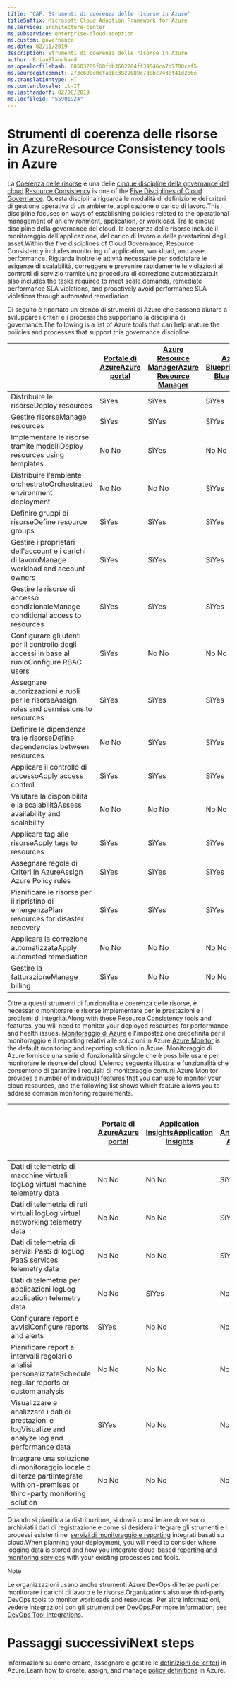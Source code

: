```yaml
---
title: 'CAF: Strumenti di coerenza delle risorse in Azure'
titleSuffix: Microsoft Cloud Adoption Framework for Azure
ms.service: architecture-center
ms.subservice: enterprise-cloud-adoption
ms.custom: governance
ms.date: 02/11/2019
description: Strumenti di coerenza delle risorse in Azure
author: BrianBlanchard
ms.openlocfilehash: 68503289f60fbb3682264ff39546ca7b7700cef5
ms.sourcegitcommit: 273e690c0cfabbc3822089c7d8bc743ef41d2b6e
ms.translationtype: HT
ms.contentlocale: it-IT
ms.lasthandoff: 02/08/2019
ms.locfileid: "55901924"
---
```

# <a name="resource-consistency-tools-in-azure"></a><span data-ttu-id="ef389-103">Strumenti di coerenza delle risorse in Azure</span><span class="sxs-lookup"><span data-stu-id="ef389-103">Resource Consistency tools in Azure</span></span>

<span data-ttu-id="ef389-104">La [Coerenza delle risorse](overview.md) è una delle [cinque discipline della governance del cloud](../governance-disciplines.md).</span><span class="sxs-lookup"><span data-stu-id="ef389-104">[Resource Consistency](overview.md) is one of the [Five Disciplines of Cloud Governance](../governance-disciplines.md).</span></span> <span data-ttu-id="ef389-105">Questa disciplina riguarda le modalità di definizione dei criteri di gestione operativa di un ambiente, applicazione o carico di lavoro.</span><span class="sxs-lookup"><span data-stu-id="ef389-105">This discipline focuses on ways of establishing policies related to the operational management of an environment, application, or workload.</span></span> <span data-ttu-id="ef389-106">Tra le cinque discipline della governance del cloud, la coerenza delle risorse include il monitoraggio dell'applicazione, del carico di lavoro e delle prestazioni degli asset.</span><span class="sxs-lookup"><span data-stu-id="ef389-106">Within the five disciplines of Cloud Governance, Resource Consistency includes monitoring of application, workload, and asset performance.</span></span> <span data-ttu-id="ef389-107">Riguarda inoltre le attività necessarie per soddisfare le esigenze di scalabilità, correggere e prevenire rapidamente le violazioni ai contratti di servizio tramite una procedura di correzione automatizzata.</span><span class="sxs-lookup"><span data-stu-id="ef389-107">It also includes the tasks required to meet scale demands, remediate performance SLA violations, and proactively avoid performance SLA violations through automated remediation.</span></span>

<span data-ttu-id="ef389-108">Di seguito è riportato un elenco di strumenti di Azure che possono aiutare a sviluppare i criteri e i processi che supportano la disciplina di governance.</span><span class="sxs-lookup"><span data-stu-id="ef389-108">The following is a list of Azure tools that can help mature the policies and processes that support this governance discipline.</span></span>

|    | [<span data-ttu-id="ef389-109">Portale di Azure</span><span class="sxs-lookup"><span data-stu-id="ef389-109">Azure portal</span></span>](https://azure.microsoft.com/features/azure-portal/)  | [<span data-ttu-id="ef389-110">Azure Resource Manager</span><span class="sxs-lookup"><span data-stu-id="ef389-110">Azure Resource Manager</span></span>](/azure/azure-resource-manager/resource-group-overview)  | [<span data-ttu-id="ef389-111">Azure Blueprint</span><span class="sxs-lookup"><span data-stu-id="ef389-111">Azure Blueprints</span></span>](/azure/governance/blueprints/overview) | [<span data-ttu-id="ef389-112">Automazione di Azure</span><span class="sxs-lookup"><span data-stu-id="ef389-112">Azure Automation</span></span>](/azure/automation/automation-intro) | [<span data-ttu-id="ef389-113">Azure AD</span><span class="sxs-lookup"><span data-stu-id="ef389-113">Azure AD</span></span>](/azure/active-directory/fundamentals/active-directory-whatis) |
|---------|---------|---------|---------|---------|---------|
| <span data-ttu-id="ef389-114">Distribuire le risorse</span><span class="sxs-lookup"><span data-stu-id="ef389-114">Deploy resources</span></span>                             | <span data-ttu-id="ef389-115">Sì</span><span class="sxs-lookup"><span data-stu-id="ef389-115">Yes</span></span> | <span data-ttu-id="ef389-116">Sì</span><span class="sxs-lookup"><span data-stu-id="ef389-116">Yes</span></span> | <span data-ttu-id="ef389-117">Sì</span><span class="sxs-lookup"><span data-stu-id="ef389-117">Yes</span></span> | <span data-ttu-id="ef389-118">Sì</span><span class="sxs-lookup"><span data-stu-id="ef389-118">Yes</span></span> | <span data-ttu-id="ef389-119">No </span><span class="sxs-lookup"><span data-stu-id="ef389-119">No</span></span>  |
| <span data-ttu-id="ef389-120">Gestire risorse</span><span class="sxs-lookup"><span data-stu-id="ef389-120">Manage resources</span></span>                             | <span data-ttu-id="ef389-121">Sì</span><span class="sxs-lookup"><span data-stu-id="ef389-121">Yes</span></span> | <span data-ttu-id="ef389-122">Sì</span><span class="sxs-lookup"><span data-stu-id="ef389-122">Yes</span></span> | <span data-ttu-id="ef389-123">Sì</span><span class="sxs-lookup"><span data-stu-id="ef389-123">Yes</span></span> | <span data-ttu-id="ef389-124">Sì</span><span class="sxs-lookup"><span data-stu-id="ef389-124">Yes</span></span> | <span data-ttu-id="ef389-125">No </span><span class="sxs-lookup"><span data-stu-id="ef389-125">No</span></span>  |
| <span data-ttu-id="ef389-126">Implementare le risorse tramite modelli</span><span class="sxs-lookup"><span data-stu-id="ef389-126">Deploy resources using templates</span></span>             | <span data-ttu-id="ef389-127">No </span><span class="sxs-lookup"><span data-stu-id="ef389-127">No</span></span>  | <span data-ttu-id="ef389-128">Sì</span><span class="sxs-lookup"><span data-stu-id="ef389-128">Yes</span></span> | <span data-ttu-id="ef389-129">No </span><span class="sxs-lookup"><span data-stu-id="ef389-129">No</span></span>  | <span data-ttu-id="ef389-130">Sì</span><span class="sxs-lookup"><span data-stu-id="ef389-130">Yes</span></span> | <span data-ttu-id="ef389-131">No </span><span class="sxs-lookup"><span data-stu-id="ef389-131">No</span></span>  |
| <span data-ttu-id="ef389-132">Distribuire l'ambiente orchestrato</span><span class="sxs-lookup"><span data-stu-id="ef389-132">Orchestrated environment deployment</span></span>          | <span data-ttu-id="ef389-133">No </span><span class="sxs-lookup"><span data-stu-id="ef389-133">No</span></span>  | <span data-ttu-id="ef389-134">No </span><span class="sxs-lookup"><span data-stu-id="ef389-134">No</span></span>  | <span data-ttu-id="ef389-135">Sì</span><span class="sxs-lookup"><span data-stu-id="ef389-135">Yes</span></span> | <span data-ttu-id="ef389-136">No </span><span class="sxs-lookup"><span data-stu-id="ef389-136">No</span></span>  | <span data-ttu-id="ef389-137">No </span><span class="sxs-lookup"><span data-stu-id="ef389-137">No</span></span>  |
| <span data-ttu-id="ef389-138">Definire gruppi di risorse</span><span class="sxs-lookup"><span data-stu-id="ef389-138">Define resource groups</span></span>                       | <span data-ttu-id="ef389-139">Sì</span><span class="sxs-lookup"><span data-stu-id="ef389-139">Yes</span></span> | <span data-ttu-id="ef389-140">Sì</span><span class="sxs-lookup"><span data-stu-id="ef389-140">Yes</span></span> | <span data-ttu-id="ef389-141">Sì</span><span class="sxs-lookup"><span data-stu-id="ef389-141">Yes</span></span> | <span data-ttu-id="ef389-142">No </span><span class="sxs-lookup"><span data-stu-id="ef389-142">No</span></span>  | <span data-ttu-id="ef389-143">No </span><span class="sxs-lookup"><span data-stu-id="ef389-143">No</span></span>  |
| <span data-ttu-id="ef389-144">Gestire i proprietari dell'account e i carichi di lavoro</span><span class="sxs-lookup"><span data-stu-id="ef389-144">Manage workload and account owners</span></span>           | <span data-ttu-id="ef389-145">Sì</span><span class="sxs-lookup"><span data-stu-id="ef389-145">Yes</span></span> | <span data-ttu-id="ef389-146">Sì</span><span class="sxs-lookup"><span data-stu-id="ef389-146">Yes</span></span> | <span data-ttu-id="ef389-147">Sì</span><span class="sxs-lookup"><span data-stu-id="ef389-147">Yes</span></span> | <span data-ttu-id="ef389-148">No </span><span class="sxs-lookup"><span data-stu-id="ef389-148">No</span></span>  | <span data-ttu-id="ef389-149">No </span><span class="sxs-lookup"><span data-stu-id="ef389-149">No</span></span>  |
| <span data-ttu-id="ef389-150">Gestire le risorse di accesso condizionale</span><span class="sxs-lookup"><span data-stu-id="ef389-150">Manage conditional access to resources</span></span>       | <span data-ttu-id="ef389-151">Sì</span><span class="sxs-lookup"><span data-stu-id="ef389-151">Yes</span></span> | <span data-ttu-id="ef389-152">Sì</span><span class="sxs-lookup"><span data-stu-id="ef389-152">Yes</span></span> | <span data-ttu-id="ef389-153">Sì</span><span class="sxs-lookup"><span data-stu-id="ef389-153">Yes</span></span> | <span data-ttu-id="ef389-154">No </span><span class="sxs-lookup"><span data-stu-id="ef389-154">No</span></span>  | <span data-ttu-id="ef389-155">No </span><span class="sxs-lookup"><span data-stu-id="ef389-155">No</span></span>  |
| <span data-ttu-id="ef389-156">Configurare gli utenti per il controllo degli accessi in base al ruolo</span><span class="sxs-lookup"><span data-stu-id="ef389-156">Configure RBAC users</span></span>                         | <span data-ttu-id="ef389-157">Sì</span><span class="sxs-lookup"><span data-stu-id="ef389-157">Yes</span></span> | <span data-ttu-id="ef389-158">No </span><span class="sxs-lookup"><span data-stu-id="ef389-158">No</span></span>  | <span data-ttu-id="ef389-159">No </span><span class="sxs-lookup"><span data-stu-id="ef389-159">No</span></span>  | <span data-ttu-id="ef389-160">No </span><span class="sxs-lookup"><span data-stu-id="ef389-160">No</span></span>  | <span data-ttu-id="ef389-161">Sì</span><span class="sxs-lookup"><span data-stu-id="ef389-161">Yes</span></span> |
| <span data-ttu-id="ef389-162">Assegnare autorizzazioni e ruoli per le risorse</span><span class="sxs-lookup"><span data-stu-id="ef389-162">Assign roles and permissions to resources</span></span> | <span data-ttu-id="ef389-163">Sì</span><span class="sxs-lookup"><span data-stu-id="ef389-163">Yes</span></span> | <span data-ttu-id="ef389-164">Sì</span><span class="sxs-lookup"><span data-stu-id="ef389-164">Yes</span></span> | <span data-ttu-id="ef389-165">Sì</span><span class="sxs-lookup"><span data-stu-id="ef389-165">Yes</span></span> | <span data-ttu-id="ef389-166">No </span><span class="sxs-lookup"><span data-stu-id="ef389-166">No</span></span>  | <span data-ttu-id="ef389-167">Sì</span><span class="sxs-lookup"><span data-stu-id="ef389-167">Yes</span></span> |
| <span data-ttu-id="ef389-168">Definire le dipendenze tra le risorse</span><span class="sxs-lookup"><span data-stu-id="ef389-168">Define dependencies between resources</span></span>        | <span data-ttu-id="ef389-169">No </span><span class="sxs-lookup"><span data-stu-id="ef389-169">No</span></span>  | <span data-ttu-id="ef389-170">Sì</span><span class="sxs-lookup"><span data-stu-id="ef389-170">Yes</span></span> | <span data-ttu-id="ef389-171">Sì</span><span class="sxs-lookup"><span data-stu-id="ef389-171">Yes</span></span> | <span data-ttu-id="ef389-172">No </span><span class="sxs-lookup"><span data-stu-id="ef389-172">No</span></span>  | <span data-ttu-id="ef389-173">No </span><span class="sxs-lookup"><span data-stu-id="ef389-173">No</span></span>  |
| <span data-ttu-id="ef389-174">Applicare il controllo di accesso</span><span class="sxs-lookup"><span data-stu-id="ef389-174">Apply access control</span></span>                         | <span data-ttu-id="ef389-175">Sì</span><span class="sxs-lookup"><span data-stu-id="ef389-175">Yes</span></span> | <span data-ttu-id="ef389-176">Sì</span><span class="sxs-lookup"><span data-stu-id="ef389-176">Yes</span></span> | <span data-ttu-id="ef389-177">Sì</span><span class="sxs-lookup"><span data-stu-id="ef389-177">Yes</span></span> | <span data-ttu-id="ef389-178">No </span><span class="sxs-lookup"><span data-stu-id="ef389-178">No</span></span>  | <span data-ttu-id="ef389-179">Sì</span><span class="sxs-lookup"><span data-stu-id="ef389-179">Yes</span></span> |
| <span data-ttu-id="ef389-180">Valutare la disponibilità e la scalabilità</span><span class="sxs-lookup"><span data-stu-id="ef389-180">Assess availability and scalability</span></span>          | <span data-ttu-id="ef389-181">No </span><span class="sxs-lookup"><span data-stu-id="ef389-181">No</span></span>  | <span data-ttu-id="ef389-182">No </span><span class="sxs-lookup"><span data-stu-id="ef389-182">No</span></span>  | <span data-ttu-id="ef389-183">No </span><span class="sxs-lookup"><span data-stu-id="ef389-183">No</span></span>  | <span data-ttu-id="ef389-184">Sì</span><span class="sxs-lookup"><span data-stu-id="ef389-184">Yes</span></span> | <span data-ttu-id="ef389-185">No </span><span class="sxs-lookup"><span data-stu-id="ef389-185">No</span></span>  |
| <span data-ttu-id="ef389-186">Applicare tag alle risorse</span><span class="sxs-lookup"><span data-stu-id="ef389-186">Apply tags to resources</span></span>                      | <span data-ttu-id="ef389-187">Sì</span><span class="sxs-lookup"><span data-stu-id="ef389-187">Yes</span></span> | <span data-ttu-id="ef389-188">Sì</span><span class="sxs-lookup"><span data-stu-id="ef389-188">Yes</span></span> | <span data-ttu-id="ef389-189">Sì</span><span class="sxs-lookup"><span data-stu-id="ef389-189">Yes</span></span> | <span data-ttu-id="ef389-190">No </span><span class="sxs-lookup"><span data-stu-id="ef389-190">No</span></span>  | <span data-ttu-id="ef389-191">No </span><span class="sxs-lookup"><span data-stu-id="ef389-191">No</span></span>  |
| <span data-ttu-id="ef389-192">Assegnare regole di Criteri in Azure</span><span class="sxs-lookup"><span data-stu-id="ef389-192">Assign Azure Policy rules</span></span>                    | <span data-ttu-id="ef389-193">Sì</span><span class="sxs-lookup"><span data-stu-id="ef389-193">Yes</span></span> | <span data-ttu-id="ef389-194">Sì</span><span class="sxs-lookup"><span data-stu-id="ef389-194">Yes</span></span> | <span data-ttu-id="ef389-195">Sì</span><span class="sxs-lookup"><span data-stu-id="ef389-195">Yes</span></span> | <span data-ttu-id="ef389-196">No </span><span class="sxs-lookup"><span data-stu-id="ef389-196">No</span></span>  | <span data-ttu-id="ef389-197">No </span><span class="sxs-lookup"><span data-stu-id="ef389-197">No</span></span>  |
| <span data-ttu-id="ef389-198">Pianificare le risorse per il ripristino di emergenza</span><span class="sxs-lookup"><span data-stu-id="ef389-198">Plan resources for disaster recovery</span></span>         | <span data-ttu-id="ef389-199">Sì</span><span class="sxs-lookup"><span data-stu-id="ef389-199">Yes</span></span> | <span data-ttu-id="ef389-200">Sì</span><span class="sxs-lookup"><span data-stu-id="ef389-200">Yes</span></span> | <span data-ttu-id="ef389-201">Sì</span><span class="sxs-lookup"><span data-stu-id="ef389-201">Yes</span></span> | <span data-ttu-id="ef389-202">No </span><span class="sxs-lookup"><span data-stu-id="ef389-202">No</span></span>  | <span data-ttu-id="ef389-203">No </span><span class="sxs-lookup"><span data-stu-id="ef389-203">No</span></span>  |
| <span data-ttu-id="ef389-204">Applicare la correzione automatizzata</span><span class="sxs-lookup"><span data-stu-id="ef389-204">Apply automated remediation</span></span>                  | <span data-ttu-id="ef389-205">No </span><span class="sxs-lookup"><span data-stu-id="ef389-205">No</span></span>  | <span data-ttu-id="ef389-206">No </span><span class="sxs-lookup"><span data-stu-id="ef389-206">No</span></span>  | <span data-ttu-id="ef389-207">No </span><span class="sxs-lookup"><span data-stu-id="ef389-207">No</span></span>  | <span data-ttu-id="ef389-208">Sì</span><span class="sxs-lookup"><span data-stu-id="ef389-208">Yes</span></span> | <span data-ttu-id="ef389-209">No </span><span class="sxs-lookup"><span data-stu-id="ef389-209">No</span></span>  |
| <span data-ttu-id="ef389-210">Gestire la fatturazione</span><span class="sxs-lookup"><span data-stu-id="ef389-210">Manage billing</span></span>                               | <span data-ttu-id="ef389-211">Sì</span><span class="sxs-lookup"><span data-stu-id="ef389-211">Yes</span></span> | <span data-ttu-id="ef389-212">No </span><span class="sxs-lookup"><span data-stu-id="ef389-212">No</span></span>  | <span data-ttu-id="ef389-213">No </span><span class="sxs-lookup"><span data-stu-id="ef389-213">No</span></span>  | <span data-ttu-id="ef389-214">No </span><span class="sxs-lookup"><span data-stu-id="ef389-214">No</span></span>  | <span data-ttu-id="ef389-215">No </span><span class="sxs-lookup"><span data-stu-id="ef389-215">No</span></span>  |

<span data-ttu-id="ef389-216">Oltre a questi strumenti di funzionalità e coerenza delle risorse, è necessario monitorare le risorse implementate per le prestazioni e i problemi di integrità.</span><span class="sxs-lookup"><span data-stu-id="ef389-216">Along with these Resource Consistency tools and features, you will need to monitor your deployed resources for performance and health issues.</span></span> <span data-ttu-id="ef389-217">[Monitoraggio di Azure](/azure/azure-monitor/overview) è l'impostazione predefinita per il monitoraggio e il reporting relativi alle soluzioni in Azure.</span><span class="sxs-lookup"><span data-stu-id="ef389-217">[Azure Monitor](/azure/azure-monitor/overview) is the default monitoring and reporting solution in Azure.</span></span> <span data-ttu-id="ef389-218">Monitoraggio di Azure fornisce una serie di funzionalità singole che è possibile usare per monitorare le risorse del cloud. L'elenco seguente illustra le funzionalità che consentono di garantire i requisiti di monitoraggio comuni.</span><span class="sxs-lookup"><span data-stu-id="ef389-218">Azure Monitor provides a number of individual features that you can use to monitor your cloud resources, and the following list shows which feature allows you to address common monitoring requirements.</span></span>

|                                                    | [<span data-ttu-id="ef389-219">Portale di Azure</span><span class="sxs-lookup"><span data-stu-id="ef389-219">Azure portal</span></span>](https://azure.microsoft.com/features/azure-portal/) | [<span data-ttu-id="ef389-220">Application Insights</span><span class="sxs-lookup"><span data-stu-id="ef389-220">Application Insights</span></span>](/azure/application-insights/app-insights-overview) | [<span data-ttu-id="ef389-221">Log Analytics</span><span class="sxs-lookup"><span data-stu-id="ef389-221">Log Analytics</span></span>](/azure/azure-monitor/log-query/log-query-overview) | [<span data-ttu-id="ef389-222">API REST di Monitoraggio di Azure</span><span class="sxs-lookup"><span data-stu-id="ef389-222">Azure Monitor Rest API</span></span>](/rest/api/monitor/) |
|----------------------------------------------------|--------------|----------------------|---------------|------------------------|
| <span data-ttu-id="ef389-223">Dati di telemetria di macchine virtuali log</span><span class="sxs-lookup"><span data-stu-id="ef389-223">Log virtual machine telemetry data</span></span>                 | <span data-ttu-id="ef389-224">No </span><span class="sxs-lookup"><span data-stu-id="ef389-224">No</span></span>           | <span data-ttu-id="ef389-225">No </span><span class="sxs-lookup"><span data-stu-id="ef389-225">No</span></span>                   | <span data-ttu-id="ef389-226">Sì</span><span class="sxs-lookup"><span data-stu-id="ef389-226">Yes</span></span>           | <span data-ttu-id="ef389-227">No </span><span class="sxs-lookup"><span data-stu-id="ef389-227">No</span></span>                     |
| <span data-ttu-id="ef389-228">Dati di telemetria di reti virtuali log</span><span class="sxs-lookup"><span data-stu-id="ef389-228">Log virtual networking telemetry data</span></span>              | <span data-ttu-id="ef389-229">No </span><span class="sxs-lookup"><span data-stu-id="ef389-229">No</span></span>           | <span data-ttu-id="ef389-230">No </span><span class="sxs-lookup"><span data-stu-id="ef389-230">No</span></span>                   | <span data-ttu-id="ef389-231">Sì</span><span class="sxs-lookup"><span data-stu-id="ef389-231">Yes</span></span>           | <span data-ttu-id="ef389-232">No </span><span class="sxs-lookup"><span data-stu-id="ef389-232">No</span></span>                     |
| <span data-ttu-id="ef389-233">Dati di telemetria di servizi PaaS di log</span><span class="sxs-lookup"><span data-stu-id="ef389-233">Log PaaS services telemetry data</span></span>                   | <span data-ttu-id="ef389-234">No </span><span class="sxs-lookup"><span data-stu-id="ef389-234">No</span></span>           | <span data-ttu-id="ef389-235">No </span><span class="sxs-lookup"><span data-stu-id="ef389-235">No</span></span>                   | <span data-ttu-id="ef389-236">Sì</span><span class="sxs-lookup"><span data-stu-id="ef389-236">Yes</span></span>           | <span data-ttu-id="ef389-237">No </span><span class="sxs-lookup"><span data-stu-id="ef389-237">No</span></span>                     |
| <span data-ttu-id="ef389-238">Dati di telemetria per applicazioni log</span><span class="sxs-lookup"><span data-stu-id="ef389-238">Log application telemetry data</span></span>                     | <span data-ttu-id="ef389-239">No </span><span class="sxs-lookup"><span data-stu-id="ef389-239">No</span></span>           | <span data-ttu-id="ef389-240">Sì</span><span class="sxs-lookup"><span data-stu-id="ef389-240">Yes</span></span>                  | <span data-ttu-id="ef389-241">No </span><span class="sxs-lookup"><span data-stu-id="ef389-241">No</span></span>            | <span data-ttu-id="ef389-242">No </span><span class="sxs-lookup"><span data-stu-id="ef389-242">No</span></span>                     |
| <span data-ttu-id="ef389-243">Configurare report e avvisi</span><span class="sxs-lookup"><span data-stu-id="ef389-243">Configure reports and alerts</span></span>                       | <span data-ttu-id="ef389-244">Sì</span><span class="sxs-lookup"><span data-stu-id="ef389-244">Yes</span></span>          | <span data-ttu-id="ef389-245">No </span><span class="sxs-lookup"><span data-stu-id="ef389-245">No</span></span>                   | <span data-ttu-id="ef389-246">No </span><span class="sxs-lookup"><span data-stu-id="ef389-246">No</span></span>            | <span data-ttu-id="ef389-247">Sì</span><span class="sxs-lookup"><span data-stu-id="ef389-247">Yes</span></span>                    |
| <span data-ttu-id="ef389-248">Pianificare report a intervalli regolari o analisi personalizzate</span><span class="sxs-lookup"><span data-stu-id="ef389-248">Schedule regular reports or custom analysis</span></span>        | <span data-ttu-id="ef389-249">No </span><span class="sxs-lookup"><span data-stu-id="ef389-249">No</span></span>           | <span data-ttu-id="ef389-250">No </span><span class="sxs-lookup"><span data-stu-id="ef389-250">No</span></span>                   | <span data-ttu-id="ef389-251">No </span><span class="sxs-lookup"><span data-stu-id="ef389-251">No</span></span>            | <span data-ttu-id="ef389-252">No </span><span class="sxs-lookup"><span data-stu-id="ef389-252">No</span></span>                     |
| <span data-ttu-id="ef389-253">Visualizzare e analizzare i dati di prestazioni e log</span><span class="sxs-lookup"><span data-stu-id="ef389-253">Visualize and analyze log and performance data</span></span>     | <span data-ttu-id="ef389-254">Sì</span><span class="sxs-lookup"><span data-stu-id="ef389-254">Yes</span></span>          | <span data-ttu-id="ef389-255">No </span><span class="sxs-lookup"><span data-stu-id="ef389-255">No</span></span>                   | <span data-ttu-id="ef389-256">No </span><span class="sxs-lookup"><span data-stu-id="ef389-256">No</span></span>            | <span data-ttu-id="ef389-257">No </span><span class="sxs-lookup"><span data-stu-id="ef389-257">No</span></span>                     |
| <span data-ttu-id="ef389-258">Integrare una soluzione di monitoraggio locale o di terze parti</span><span class="sxs-lookup"><span data-stu-id="ef389-258">Integrate with on-premises or third-party monitoring solution</span></span>     | <span data-ttu-id="ef389-259">No </span><span class="sxs-lookup"><span data-stu-id="ef389-259">No</span></span>           | <span data-ttu-id="ef389-260">No </span><span class="sxs-lookup"><span data-stu-id="ef389-260">No</span></span>                   | <span data-ttu-id="ef389-261">No </span><span class="sxs-lookup"><span data-stu-id="ef389-261">No</span></span>            | <span data-ttu-id="ef389-262">Sì</span><span class="sxs-lookup"><span data-stu-id="ef389-262">Yes</span></span>                    |

<span data-ttu-id="ef389-263">Quando si pianifica la distribuzione, si dovrà considerare dove sono archiviati i dati di registrazione e come si desidera integrare gli strumenti e i processi esistenti nei [servizi di monitoraggio e reporting](../../decision-guides/log-and-report/overview.md) integrati basati su cloud.</span><span class="sxs-lookup"><span data-stu-id="ef389-263">When planning your deployment, you will need to consider where logging data is stored and how you integrate cloud-based [reporting and monitoring services](../../decision-guides/log-and-report/overview.md) with your existing processes and tools.</span></span>

> [!NOTE]
> <span data-ttu-id="ef389-264">Le organizzazioni usano anche strumenti Azure DevOps di terze parti per monitorare i carichi di lavoro e le risorse.</span><span class="sxs-lookup"><span data-stu-id="ef389-264">Organizations also use third-party DevOps tools to monitor workloads and resources.</span></span> <span data-ttu-id="ef389-265">Per altre informazioni, vedere [Integrazioni con gli strumenti per DevOps](https://azure.microsoft.com/products/devops-tool-integrations/).</span><span class="sxs-lookup"><span data-stu-id="ef389-265">For more information, see [DevOps Tool Integrations](https://azure.microsoft.com/products/devops-tool-integrations/).</span></span>

# <a name="next-steps"></a><span data-ttu-id="ef389-266">Passaggi successivi</span><span class="sxs-lookup"><span data-stu-id="ef389-266">Next steps</span></span>

<span data-ttu-id="ef389-267">Informazioni su come creare, assegnare e gestire le [definizioni dei criteri](/azure/governance/policy/) in Azure.</span><span class="sxs-lookup"><span data-stu-id="ef389-267">Learn how to create, assign, and manage [policy definitions](/azure/governance/policy/) in Azure.</span></span>
